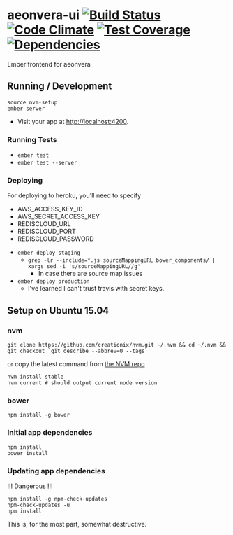 # aeonvera-ui [![Build Status](https://travis-ci.org/NullVoxPopuli/aeonvera-ui.svg)](https://travis-ci.org/NullVoxPopuli/aeonvera-ui) [![Code Climate](https://codeclimate.com/github/NullVoxPopuli/aeonvera-ui/badges/gpa.svg)](https://codeclimate.com/github/NullVoxPopuli/aeonvera-ui) [![Test Coverage](https://codeclimate.com/github/NullVoxPopuli/aeonvera-ui/badges/coverage.svg)](https://codeclimate.com/github/NullVoxPopuli/aeonvera-ui/coverage) [![Dependencies](https://david-dm.org/NullVoxPopuli/aeonvera-ui.svg)](https://david-dm.org/NullVoxPopuli/aeonvera-ui.svg)
Ember frontend for aeonvera


## Running / Development

    source nvm-setup
    ember server

* Visit your app at [http://localhost:4200](http://localhost:4200).

### Running Tests

* `ember test`
* `ember test --server`

### Deploying

For deploying to heroku, you'll need to specify
 - AWS_ACCESS_KEY_ID
 - AWS_SECRET_ACCESS_KEY
 - REDISCLOUD_URL
 - REDISCLOUD_PORT
 - REDISCLOUD_PASSWORD

* `ember deploy staging`
  * `grep -lr --include=*.js sourceMappingURL bower_components/ | xargs sed -i 's/sourceMappingURL//g'`
     - In case there are source map issues
* `ember deploy production`
  * I've learned I can't trust travis with secret keys.



## Setup on Ubuntu 15.04

### nvm

    git clone https://github.com/creationix/nvm.git ~/.nvm && cd ~/.nvm && git checkout `git describe --abbrev=0 --tags`

or copy the latest command from [the NVM repo](https://github.com/creationix/nvm)

    nvm install stable
    nvm current # should output current node version


### bower

    npm install -g bower

### Initial app dependencies

    npm install
    bower install

### Updating app dependencies

!!! Dangerous !!!

```
npm install -g npm-check-updates
npm-check-updates -u
npm install
```
This is, for the most part, somewhat destructive.
